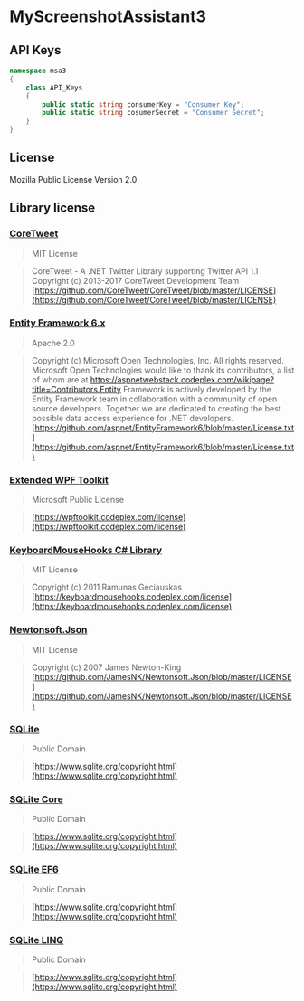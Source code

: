 ﻿# MyScreenshotAssistant3

## API Keys
```c#
namespace msa3
{
    class API_Keys
    {
        public static string consumerKey = "Consumer Key";
        public static string cosumerSecret = "Consumer Secret";
    }
}
```

## License
Mozilla Public License Version 2.0

## Library license
### [CoreTweet](https://github.com/CoreTweet/CoreTweet)
>MIT License

>CoreTweet - A .NET Twitter Library supporting Twitter API 1.1  
>Copyright (c) 2013-2017 CoreTweet Development Team    
>[https://github.com/CoreTweet/CoreTweet/blob/master/LICENSE](https://github.com/CoreTweet/CoreTweet/blob/master/LICENSE)

### [Entity Framework 6.x](https://github.com/aspnet/EntityFramework6)
>Apache 2.0

>Copyright (c) Microsoft Open Technologies, Inc.  All rights reserved.
Microsoft Open Technologies would like to thank its contributors, a list of whom
are at https://aspnetwebstack.codeplex.com/wikipage?title=Contributors.Entity Framework is actively developed by the Entity Framework team in collaboration with a community of open source developers. Together we are dedicated to creating the best possible data access experience for .NET developers.  
>[https://github.com/aspnet/EntityFramework6/blob/master/License.txt](https://github.com/aspnet/EntityFramework6/blob/master/License.txt)

### [Extended WPF Toolkit](https://wpftoolkit.codeplex.com/)
>Microsoft Public License

>[https://wpftoolkit.codeplex.com/license](https://wpftoolkit.codeplex.com/license)

### [KeyboardMouseHooks C# Library](https://keyboardmousehooks.codeplex.com/)
>MIT License

>Copyright (c) 2011 Ramunas Geciauskas  
>[https://keyboardmousehooks.codeplex.com/license](https://keyboardmousehooks.codeplex.com/license)

### [Newtonsoft.Json](https://github.com/JamesNK/Newtonsoft.Json)
>MIT License

>Copyright (c) 2007 James Newton-King    
>[https://github.com/JamesNK/Newtonsoft.Json/blob/master/LICENSE](https://github.com/JamesNK/Newtonsoft.Json/blob/master/LICENSE)

### [SQLite](https://www.nuget.org/packages/System.Data.SQLite/)
>Public Domain

>[https://www.sqlite.org/copyright.html](https://www.sqlite.org/copyright.html)

### [SQLite Core](https://www.nuget.org/packages/System.Data.SQLite.Core/)
>Public Domain

>[https://www.sqlite.org/copyright.html](https://www.sqlite.org/copyright.html)

### [SQLite EF6](https://www.nuget.org/packages/System.Data.SQLite.EF6/)
>Public Domain

>[https://www.sqlite.org/copyright.html](https://www.sqlite.org/copyright.html)

### [SQLite LINQ](https://www.nuget.org/packages/System.Data.SQLite.Linq/)
>Public Domain

>[https://www.sqlite.org/copyright.html](https://www.sqlite.org/copyright.html)